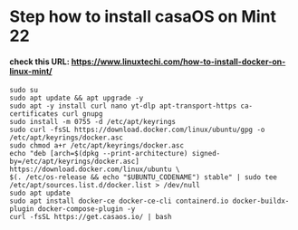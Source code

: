 # Step how to install casaOS on Mint 22

#### check this URL: https://www.linuxtechi.com/how-to-install-docker-on-linux-mint/
````
sudo su
sudo apt update && apt upgrade -y
sudo apt -y install curl nano yt-dlp apt-transport-https ca-certificates curl gnupg
sudo install -m 0755 -d /etc/apt/keyrings
sudo curl -fsSL https://download.docker.com/linux/ubuntu/gpg -o /etc/apt/keyrings/docker.asc
sudo chmod a+r /etc/apt/keyrings/docker.asc
echo "deb [arch=$(dpkg --print-architecture) signed-by=/etc/apt/keyrings/docker.asc] https://download.docker.com/linux/ubuntu \
$(. /etc/os-release && echo "$UBUNTU_CODENAME") stable" | sudo tee /etc/apt/sources.list.d/docker.list > /dev/null
sudo apt update
sudo apt install docker-ce docker-ce-cli containerd.io docker-buildx-plugin docker-compose-plugin -y
curl -fsSL https://get.casaos.io/ | bash
````
